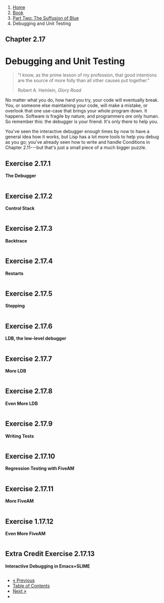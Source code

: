 <ol class="breadcrumb">
  <li><a href="/">Home</a></li>
  <li><a href="/book/">Book</a></li>
  <li><a href="/book/2-0-0-overview/">Part Two: The Suffusion of Blue</a></li>
  <li class="active">Debugging and Unit Testing</li>
</ol>

## Chapter 2.17

# Debugging and Unit Testing

> "I know, as the prime lesson of my profession, that good intentions are the source of more folly than all other causes put together."
> <footer>Robert A. Heinlein, <em>Glory Road</em></footer>

No matter what you do, how hard you try, your code will eventually break.  You, or someone else maintaining your code, will make a mistake, or overlook that one use-case that brings your whole program down.  It happens.  Software is fragile by nature, and programmers *are* only human.  So remember this: the debugger is your friend.  It's only there to help you.

You've seen the interactive debugger enough times by now to have a general idea how it works, but Lisp has a lot more tools to help you debug as you go; you've already seen how to write and handle Conditions in Chapter 2.11---but that's just a small piece of a much bigger puzzle.

## Exercise 2.17.1

**The Debugger**

```lisp

```

## Exercise 2.17.2

**Control Stack**

```lisp

```

## Exercise 2.17.3

**Backtrace**

```lisp

```

## Exercise 2.17.4

**Restarts**

```lisp

```

## Exercise 2.17.5

**Stepping**

```lisp

```

## Exercise 2.17.6

**LDB, the low-level debugger**

```lisp

```

## Exercise 2.17.7

**More LDB**

```lisp

```

## Exercise 2.17.8

**Even More LDB**

```lisp

```

## Exercise 2.17.9

**Writing Tests**

```lisp

```

## Exercise 2.17.10

**Regression Testing with FiveAM**

```lisp

```

## Exercise 2.17.11

**More FiveAM**

```lisp

```

## Exercise 1.17.12

**Even More FiveAM**

```lisp

```

## Extra Credit Exercise 2.17.13

**Interactive Debugging in Emacs+SLIME**

```lisp

```

<ul class="pager">
  <li class="previous"><a href="/book/2-16-0-foreign-libs/">&laquo; Previous</a></li>
  <li><a href="/book/">Table of Contents</a></li>
  <li class="next"><a href="/book/2-18-0-ffi/">Next &raquo;</a><li>
</ul>
